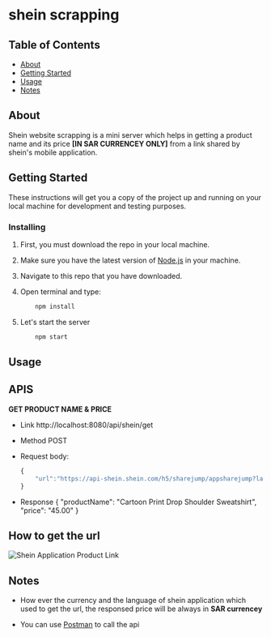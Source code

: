 # shein scrapping

## Table of Contents

- [About](#about)
- [Getting Started](#getting_started)
- [Usage](#usage)
- [Notes](#notes)

## About <a name = "about"></a>

Shein website scrapping is a mini server which helps in getting a product name and its price **[IN SAR CURRENCEY ONLY]** from a link shared by shein's mobile application.

## Getting Started <a name = "getting_started"></a>

These instructions will get you a copy of the project up and running on your local machine for development and testing purposes.

### Installing
1) First, you must download the repo in your local machine.

2) Make sure you have the latest version of [Node.js](https://nodejs.org/en/) in your machine.

3) Navigate to this repo that you have downloaded.

4) Open terminal and type:
    ```bash
        npm install
    ```

5) Let's start the server
    ```bash
        npm start
    ```

## Usage <a name = "usage"></a>

## APIS ##
**GET PRODUCT NAME & PRICE**
- Link
    http://localhost:8080/api/shein/get

- Method
    POST

- Request body:
    ```js
    {
        "url":"https://api-shein.shein.com/h5/sharejump/appsharejump?lan=en&share_type=goods&site=andshother&localcountry=other&currency=EGP&id=4655532&url_from=GM7181084488857100288"
    }
    ```

- Response
    {
        "productName": "Cartoon Print Drop Shoulder Sweatshirt",
        "price": "45.00"
    }

## How to get the url ##
![Shein Application Product Link](https://i.imgur.com/9CZz0nD.gif)


## Notes <a name = "notes"></a>
* How ever the currency and the language of shein application which used to get the url, the responsed price will be always in **SAR currencey**

* You can use [Postman](https://www.postman.com/) to call the api